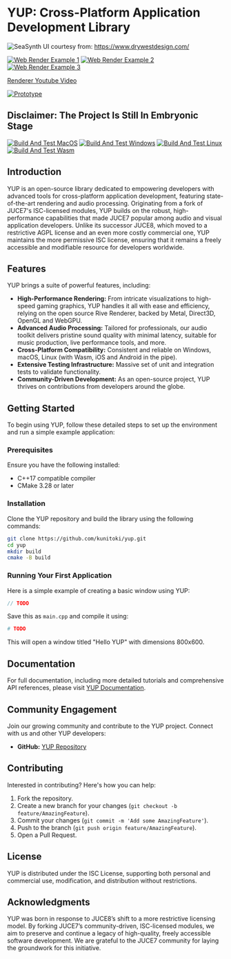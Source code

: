 # YUP: Cross-Platform Application Development Library

![SeaSynth](./images/seasynth_prototype.png)
UI courtesy from: https://www.drywestdesign.com/

[![Web Render Example 1](./images/web_render_1.png)](https://kunitoki.github.io/yup/demos/web_render_1/)
[![Web Render Example 2](./images/web_render_2.png)](https://kunitoki.github.io/yup/demos/web_render_2/)
[![Web Render Example 3](./images/web_render_3.png)](https://kunitoki.github.io/yup/demos/web_render_3/)

[Renderer Youtube Video](https://youtube.com/shorts/3XC4hyDlrVs)

[![Prototype](./images/prototype_renderer.png)](https://youtube.com/shorts/3XC4hyDlrVs)

## Disclaimer: The Project Is Still In Embryonic Stage

[![Build And Test MacOS](https://github.com/kunitoki/yup/actions/workflows/build_macos.yml/badge.svg)](https://github.com/kunitoki/yup/actions/workflows/build_macos.yml)
[![Build And Test Windows](https://github.com/kunitoki/yup/actions/workflows/build_windows.yml/badge.svg)](https://github.com/kunitoki/yup/actions/workflows/build_windows.yml)
[![Build And Test Linux](https://github.com/kunitoki/yup/actions/workflows/build_linux.yml/badge.svg)](https://github.com/kunitoki/yup/actions/workflows/build_linux.yml)
[![Build And Test Wasm](https://github.com/kunitoki/yup/actions/workflows/build_wasm.yml/badge.svg)](https://github.com/kunitoki/yup/actions/workflows/build_wasm.yml)

## Introduction
YUP is an open-source library dedicated to empowering developers with advanced tools for cross-platform application development, featuring state-of-the-art rendering and audio processing. Originating from a fork of JUCE7's ISC-licensed modules, YUP builds on the robust, high-performance capabilities that made JUCE7 popular among audio and visual application developers. Unlike its successor JUCE8, which moved to a restrictive AGPL license and an even more costly commercial one, YUP maintains the more permissive ISC license, ensuring that it remains a freely accessible and modifiable resource for developers worldwide.

## Features
YUP brings a suite of powerful features, including:
- **High-Performance Rendering:** From intricate visualizations to high-speed gaming graphics, YUP handles it all with ease and efficiency, relying on the open source Rive Renderer, backed by Metal, Direct3D, OpenGL and WebGPU.
- **Advanced Audio Processing:** Tailored for professionals, our audio toolkit delivers pristine sound quality with minimal latency, suitable for music production, live performance tools, and more.
- **Cross-Platform Compatibility:** Consistent and reliable on Windows, macOS, Linux (with Wasm, iOS and Android in the pipe).
- **Extensive Testing Infrastructure:** Massive set of unit and integration tests to validate functionality.
- **Community-Driven Development:** As an open-source project, YUP thrives on contributions from developers around the globe.

## Getting Started
To begin using YUP, follow these detailed steps to set up the environment and run a simple example application:

### Prerequisites
Ensure you have the following installed:
- C++17 compatible compiler
- CMake 3.28 or later

### Installation
Clone the YUP repository and build the library using the following commands:

```bash
git clone https://github.com/kunitoki/yup.git
cd yup
mkdir build
cmake -B build
```

### Running Your First Application
Here is a simple example of creating a basic window using YUP:

```cpp
// TODO
```

Save this as `main.cpp` and compile it using:

```bash
# TODO
```

This will open a window titled "Hello YUP" with dimensions 800x600.

## Documentation
For full documentation, including more detailed tutorials and comprehensive API references, please visit [YUP Documentation](https://yup.github.io/docs).

## Community Engagement
Join our growing community and contribute to the YUP project. Connect with us and other YUP developers:
- **GitHub:** [YUP Repository](https://github.com/kunitoki/yup)

## Contributing
Interested in contributing? Here's how you can help:
1. Fork the repository.
2. Create a new branch for your changes (`git checkout -b feature/AmazingFeature`).
3. Commit your changes (`git commit -m 'Add some AmazingFeature'`).
4. Push to the branch (`git push origin feature/AmazingFeature`).
5. Open a Pull Request.

## License
YUP is distributed under the ISC License, supporting both personal and commercial use, modification, and distribution without restrictions.

## Acknowledgments
YUP was born in response to JUCE8’s shift to a more restrictive licensing model. By forking JUCE7’s community-driven, ISC-licensed modules, we aim to preserve and continue a legacy of high-quality, freely accessible software development. We are grateful to the JUCE7 community for laying the groundwork for this initiative.
